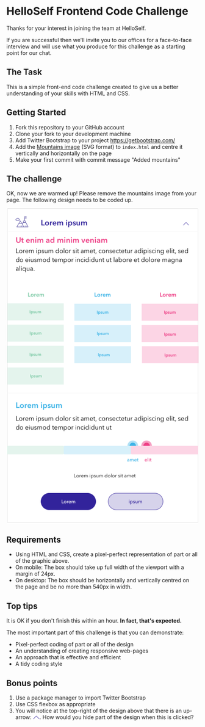 # HelloSelf Frontend Code Challenge
Thanks for your interest in joining the team at HelloSelf.

If you are successful then we'll invite you to our offices for a face-to-face interview and will use what you produce for this challenge as a starting point for our chat.

## The Task
This is a simple front-end code challenge created to give us a better understanding of your skills with HTML and CSS.

## Getting Started
1. Fork this repository to your GitHub account
2. Clone your fork to your development machine
3. Add Twitter Bootstrap to your project https://getbootstrap.com/
4. Add the [Mountains image](./images/mountains.svg) (SVG format) to `index.html` and centre it vertically and horizontally on the page
5. Make your first commit with commit message "Added mountains"

## The challenge
OK, now we are warmed up! Please remove the mountains image from your page. The following design needs to be coded up.

![Screen](images/screen.png?raw=true "The design we want you to code")

## Requirements
- Using HTML and CSS, create a pixel-perfect representation of part or all of the graphic above.
- On mobile: The box should take up full width of the viewport with a margin of 24px.
- On desktop: The box should be horizontally and vertically centred on the page and be no more than 540px in width.

## Top tips
It is OK if you don't finish this within an hour. __In fact, that's expected.__

The most important part of this challenge is that you can demonstrate:
- Pixel-perfect coding of part or all of the design
- An understanding of creating responsive web-pages
- An approach that is effective and efficient
- A tidy coding style

## Bonus points
1. Use a package manager to import Twitter Bootstrap
2. Use CSS flexbox as appropriate
3. You will notice at the top-right of the design above that there is an up-arrow: ![Arrow](images/arrow.png?raw=true "Arrow"). How would you hide part of the design when this is clicked?

